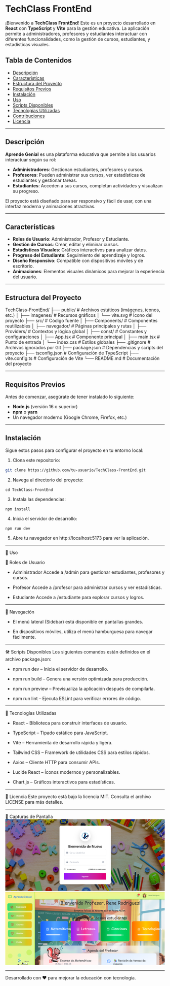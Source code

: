 # TechClass FrontEnd

¡Bienvenido a **TechClass FrontEnd**! Este es un proyecto desarrollado en **React** con **TypeScript** y **Vite** para la gestión educativa. La aplicación permite a administradores, profesores y estudiantes interactuar con diferentes funcionalidades, como la gestión de cursos, estudiantes, y estadísticas visuales.

## Tabla de Contenidos

- [Descripción](#descripción)
- [Características](#características)
- [Estructura del Proyecto](#estructura-del-proyecto)
- [Requisitos Previos](#requisitos-previos)
- [Instalación](#instalación)
- [Uso](#uso)
- [Scripts Disponibles](#scripts-disponibles)
- [Tecnologías Utilizadas](#tecnologías-utilizadas)
- [Contribuciones](#contribuciones)
- [Licencia](#licencia)

---

## Descripción

**Aprende Genial** es una plataforma educativa que permite a los usuarios interactuar según su rol:

- **Administradores**: Gestionan estudiantes, profesores y cursos.
- **Profesores**: Pueden administrar sus cursos, ver estadísticas de estudiantes y gestionar tareas.
- **Estudiantes**: Acceden a sus cursos, completan actividades y visualizan su progreso.

El proyecto está diseñado para ser responsivo y fácil de usar, con una interfaz moderna y animaciones atractivas.

---

## Características

- **Roles de Usuario**: Administrador, Profesor y Estudiante.
- **Gestión de Cursos**: Crear, editar y eliminar cursos.
- **Estadísticas Visuales**: Gráficos interactivos para analizar datos.
- **Progreso del Estudiante**: Seguimiento del aprendizaje y logros.
- **Diseño Responsivo**: Compatible con dispositivos móviles y de escritorio.
- **Animaciones**: Elementos visuales dinámicos para mejorar la experiencia del usuario.

---

## Estructura del Proyecto

TechClass-FrontEnd/ 
├── public/ # Archivos estáticos (imágenes, íconos, etc.) 
│ ├── imagenes/ # Recursos gráficos 
│ └── vite.svg # Ícono del proyecto 
├── src/ # Código fuente 
│ ├── Components/ # Componentes reutilizables 
│ ├── navegador/ # Páginas principales y rutas 
│ ├── Providers/ # Contextos y lógica global 
│ ├── const/ # Constantes y configuraciones 
│ ├── App.tsx # Componente principal 
│ ├── main.tsx # Punto de entrada 
│ └── index.css # Estilos globales 
├── .gitignore # Archivos ignorados por Git 
├── package.json # Dependencias y scripts del proyecto 
├── tsconfig.json # Configuración de TypeScript 
├── vite.config.ts # Configuración de Vite 
└── README.md # Documentación del proyecto

---

## Requisitos Previos

Antes de comenzar, asegúrate de tener instalado lo siguiente:

- **Node.js** (versión 16 o superior)
- **npm** o **yarn**
- Un navegador moderno (Google Chrome, Firefox, etc.)

---

## Instalación

Sigue estos pasos para configurar el proyecto en tu entorno local:

1. Clona este repositorio:
   
  ```bash
  git clone https://github.com/tu-usuario/TechClass-FrontEnd.git
  ```

2. Navega al directorio del proyecto:
   
  ```
  cd TechClass-FrontEnd
  ```

3. Instala las dependencias:
   
  ```
  npm install
  ```

4. Inicia el servidor de desarrollo:
   
  ```
  npm run dev
  ```

5. Abre tu navegador en http://localhost:5173 para ver la aplicación.

---

📘 Uso

👥 Roles de Usuario

* Administrador
  Accede a /admin para gestionar estudiantes, profesores y cursos.

* Profesor
  Accede a /profesor para administrar cursos y ver estadísticas.

* Estudiante
  Accede a /estudiante para explorar cursos y logros.

---

🧭 Navegación

* El menú lateral (Sidebar) está disponible en pantallas grandes.

* En dispositivos móviles, utiliza el menú hamburguesa para navegar fácilmente.

---

🛠 Scripts Disponibles
Los siguientes comandos están definidos en el archivo package.json:

* npm run dev – Inicia el servidor de desarrollo.

* npm run build – Genera una versión optimizada para producción.

* npm run preview – Previsualiza la aplicación después de compilarla.

* npm run lint – Ejecuta ESLint para verificar errores de código.

---

🧰 Tecnologías Utilizadas

* React – Biblioteca para construir interfaces de usuario.

* TypeScript – Tipado estático para JavaScript.

* Vite – Herramienta de desarrollo rápida y ligera.

* Tailwind CSS – Framework de utilidades CSS para estilos rápidos.

* Axios – Cliente HTTP para consumir APIs.

* Lucide React – Íconos modernos y personalizables.

* Chart.js – Gráficos interactivos para estadísticas.

---

📄 Licencia
Este proyecto está bajo la licencia MIT. Consulta el archivo LICENSE para más detalles.

---

📸 Capturas de Pantalla
![Inicio de sesión](./public/screenshots/login.png)
![Panel de Profesor](./public/screenshots/profesor-dashboard.png)

---

Desarrollado con ❤️ para mejorar la educación con tecnología.
